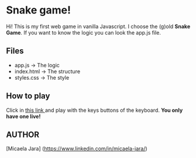 # Snake game!

Hi! This is my first web game in vanilla Javascript. I choose the  (g)old **Snake Game**. If you want to know the logic you can look the app.js file.

## Files

- app.js -> The logic
- index.html -> The structure
- styles.css -> The style

## How to play

Click in [this link ](https://micaelajara.github.io/snake/) and play with the keys buttons of the keyboard. **You only have one live!**

## AUTHOR 

[Micaela Jara] (https://www.linkedin.com/in/micaela-jara/)  
